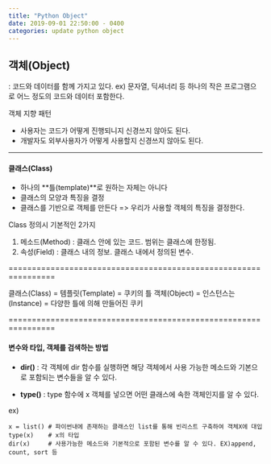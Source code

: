 ```yaml
---
title: "Python Object"
date: 2019-09-01 22:50:00 - 0400
categories: update python object
---
```


## 객체(Object)

: 코드와 데이터를 함께 가지고 있다.
ex) 문자열, 딕셔너리 등 하나의 작은 프로그램으로 어느 정도의 코드와 데이터 포함한다.

객체 지향 패턴
- 사용자는 코드가 어떻게 진행되니지 신경쓰지 않아도 된다.
- 개발자도 외부사용자가 어떻게 사용할지 신경쓰지 않아도 된다.

- - -

#### 클래스(Class)
-  하나의 **틀(template)**로 원하는 자체는 아니다
-  클래스의 모양과 특징을 결정
-  클래스를 기반으로 객체를 만든다
 => 우리가 사용할 객체의 특징을 결정한다.
 
 Class 정의시 기본적인 2가지
 1. 메소드(Method) : 클래스 안에 있는 코드. 범위는 클래스에 한정됨.
 2. 속성(Field) : 클래스 내의 정보. 클래스 내에서 정의된 변수.

================================================================

 클래스(Class) = 템플릿(Template) = 쿠키의 틀
 객체(Object) = 인스턴스는 (Instance) = 다양한 틀에 의해 만들어진 쿠키
 
================================================================

#### 변수와 타입, 객체를 검색하는 방법

- **dir()**
: 각 객체에 dir 함수를 실행하면 해당 객체에서 사용 가능한 메소드와 기본으로 포함되는 변수들을 알 수 있다.

- **type()**
: type 함수에 x 객체를 넣으면 어떤 클래스에 속한 객체인지를 알 수 있다.

ex)
```
x = list() # 파이썬내에 존재하는 클래스인 list를 통해 빈리스트 구축하여 객체X에 대입
type(x)    # x의 타입
dir(x)     # 사용가능한 메소드와 기본적으로 포함된 변수를 알 수 있다. EX)append, count, sort 등

```
